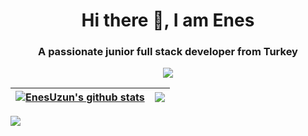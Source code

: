 <h1 align="center">Hi there 👋, I am Enes</h1>
<h3 align="center">A passionate junior full stack developer from Turkey</h3>
<p align="center">
  <a href="https://skillicons.dev">
    <img src="https://skillicons.dev/icons?i=html,css,js,mysql,mongodb,bootstrap,tailwind,nodejs,express,ts,react,nextjs,cs,dotnet,php,laravel,py,flask,figma" />
  </a>
</p>

| <a href="https://github-readme-stats.vercel.app/api?username=enesuzuns&show_icons=true&include_all_commits=true&theme=dark&hide_border=true"><img align="center" src="https://github-readme-stats.vercel.app/api?username=enesuzuns&show_icons=true&include_all_commits=true&theme=dark&hide_border=true" alt="EnesUzun's github stats" /></a> | <a href="https://github-readme-stats.vercel.app/api/top-langs/?username=enesuzuns&layout=compact&theme=dark&hide_border=true"><img align="center" src="https://github-readme-stats.vercel.app/api/top-langs/?username=enesuzuns&layout=compact&theme=dark&hide_border=true" /></a> |
| ------------- | ------------- |

<a href="https://visitcount.itsvg.in">
  <img src="https://visitcount.itsvg.in/api?id=EnesUzuns&label=Profile%20Views&icon=5&pretty=false" />
</a>

